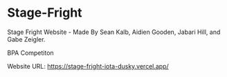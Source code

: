 # Stage-Fright

Stage Fright Website - Made By Sean Kalb, Aidien Gooden, Jabari Hill, and Gabe Zeigler.

BPA Competiton

Website URL: https://stage-fright-iota-dusky.vercel.app/

